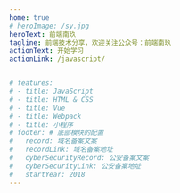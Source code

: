 ```yaml
---
home: true
# heroImage: /sy.jpg
heroText: 前端南玖
tagline: 前端技术分享，欢迎关注公众号：前端南玖
actionText: 开始学习
actionLink: /javascript/


# features:
# - title: JavaScript
# - title: HTML & CSS
# - title: Vue
# - title: Webpack
# - title: 小程序
# footer: # 底部模块的配置
#   record: 域名备案文案
#   recordLink: 域名备案地址
#   cyberSecurityRecord: 公安备案文案
#   cyberSecurityLink: 公安备案地址
#   startYear: 2018
---
```

